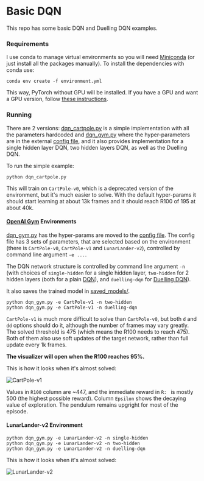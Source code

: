 # Basic DQN

This repo has some basic DQN and Duelling DQN examples.

### Requirements
I use conda to manage virtual environments so you will need [Miniconda](https://docs.conda.io/projects/conda/en/latest/user-guide/install/index.html) (or just install all the packages manually).
To install the dependencies with conda use:

    conda env create -f environment.yml

This way, PyTorch without GPU will be installed. If you have a GPU and want a GPU version, follow [these instructions](https://pytorch.org/get-started/locally/).

### Running

There are 2 versions: [dqn_cartpole.py](dqn_cartpole.py) is a simple implementation with all the parameters hardcoded 
and [dqn_gym.py](dqn_gym.py) where the hyper-parameters are in the external [config file](config/dqn.yaml), and it also provides implementation for a single hidden layer DQN, two hidden layers DQN, as well as the Duelling DQN.

To run the simple example:

    python dqn_cartpole.py

This will train on `CartPole-v0`, which is a deprecated version of the environment, but it's much easier to solve.
With the default hyper-params it should start learning at about 13k frames and it should reach R100 of 195 at about 40k.

#### [OpenAI Gym](https://www.gymlibrary.dev/) Environments

[dqn_gym.py](dqn_gym.py) has the hyper-params are moved to the [config file](config/dqn.yaml). The config file has 3 sets of parameters, that are selected based on the environment (there is `CartPole-v0`, `CartPole-v1` and `LunarLander-v2`), controlled by command line argument `-e ...`.

The DQN network structure is controlled by command line argument `-n ` 
(with choices of `single-hidden` for a single hidden layer, `two-hidden` for 2 hidden layers (both for a plain [DQN](https://arxiv.org/abs/1312.5602)), and `duelling-dqn` for [Duelling DQN](https://arxiv.org/abs/1511.06581)).

It also saves the trained model in [saved_models/](saved_models/).

    python dqn_gym.py -e CartPole-v1 -n two-hidden
    python dqn_gym.py -e CartPole-v1 -n duelling-dqn

`CartPole-v1` is much more difficult to solve than `CartPole-v0`, but both `d` and `dd` options should do it, although the number of frames may vary greatly.
The solved threshold is 475 (which means the R100 needs to reach 475). Both of them also use soft updates of the target network, rather than full update every 1k frames.

__The visualizer will open when the R100 reaches 95%.__

This is how it looks when it's almost solved:

![CartPole-v1](resources/CartPole-v1.gif)

Values in `R100` column are ~447, and the immediate reward in `R: ` is mostly 500 (the highest possible reward). Column `Epsilon` shows the decaying value of exploration.
The pendulum remains upgright for most of the episode.

#### LunarLander-v2 Environment

    python dqn_gym.py -e LunarLander-v2 -n single-hidden
    python dqn_gym.py -e LunarLander-v2 -n two-hidden
    python dqn_gym.py -e LunarLander-v2 -n duelling-dqn

This is how it looks when it's almost solved:

![LunarLander-v2](resources/LunarLander-v2.gif)
